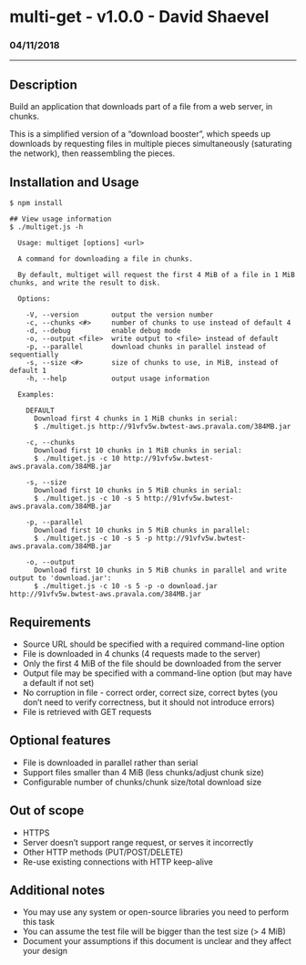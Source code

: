 # multi-get - v1.0.0 - David Shaevel
### 04/11/2018

---

## Description
Build an application that downloads part of a file from a web server, in chunks.

This is a simplified version of a “download booster”, which speeds up downloads by requesting files in multiple pieces simultaneously (saturating the network), then reassembling the pieces.

## Installation and Usage
```
$ npm install

## View usage information
$ ./multiget.js -h

  Usage: multiget [options] <url>

  A command for downloading a file in chunks.

  By default, multiget will request the first 4 MiB of a file in 1 MiB chunks, and write the result to disk.

  Options:

    -V, --version        output the version number
    -c, --chunks <#>     number of chunks to use instead of default 4
    -d, --debug          enable debug mode
    -o, --output <file>  write output to <file> instead of default
    -p, --parallel       download chunks in parallel instead of sequentially
    -s, --size <#>       size of chunks to use, in MiB, instead of default 1
    -h, --help           output usage information

  Examples:

    DEFAULT
      Download first 4 chunks in 1 MiB chunks in serial:
      $ ./multiget.js http://91vfv5w.bwtest-aws.pravala.com/384MB.jar

    -c, --chunks
      Download first 10 chunks in 1 MiB chunks in serial:
      $ ./multiget.js -c 10 http://91vfv5w.bwtest-aws.pravala.com/384MB.jar

    -s, --size
      Download first 10 chunks in 5 MiB chunks in serial:
      $ ./multiget.js -c 10 -s 5 http://91vfv5w.bwtest-aws.pravala.com/384MB.jar

    -p, --parallel
      Download first 10 chunks in 5 MiB chunks in parallel:
      $ ./multiget.js -c 10 -s 5 -p http://91vfv5w.bwtest-aws.pravala.com/384MB.jar

    -o, --output
      Download first 10 chunks in 5 MiB chunks in parallel and write output to 'download.jar':
      $ ./multiget.js -c 10 -s 5 -p -o download.jar http://91vfv5w.bwtest-aws.pravala.com/384MB.jar

```

## Requirements
* Source URL should be specified with a required command-line option
* File is downloaded in 4 chunks (4 requests made to the server)
* Only the first 4 MiB of the file should be downloaded from the server
* Output file may be specified with a command-line option (but may have a default if not set)
* No corruption in file - correct order, correct size, correct bytes (you don’t need to verify correctness, but it should not introduce errors)
* File is retrieved with GET requests

## Optional features
* File is downloaded in parallel rather than serial
* Support files smaller than 4 MiB (less chunks/adjust chunk size)
* Configurable number of chunks/chunk size/total download size

## Out of scope
* HTTPS
* Server doesn’t support range request, or serves it incorrectly
* Other HTTP methods (PUT/POST/DELETE)
* Re-use existing connections with HTTP keep-alive

## Additional notes
* You may use any system or open-source libraries you need to perform this task
* You can assume the test file will be bigger than the test size (> 4 MiB)
* Document your assumptions if this document is unclear and they affect your design